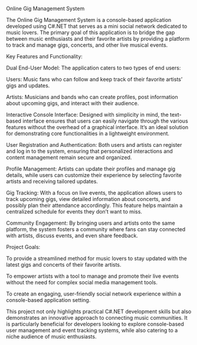 Online Gig Management System

The Online Gig Management System is a console-based application developed using C#.NET that serves as a mini social network dedicated to music lovers. The primary goal of this application is to bridge the gap between music enthusiasts and their favorite artists by providing a platform to track and manage gigs, concerts, and other live musical events.

Key Features and Functionality:

Dual End-User Model:
The application caters to two types of end users:

Users: Music fans who can follow and keep track of their favorite artists’ gigs and updates.

Artists: Musicians and bands who can create profiles, post information about upcoming gigs, and interact with their audience.


Interactive Console Interface:
Designed with simplicity in mind, the text-based interface ensures that users can easily navigate through the various features without the overhead of a graphical interface. It’s an ideal solution for demonstrating core functionalities in a lightweight environment.

User Registration and Authentication:
Both users and artists can register and log in to the system, ensuring that personalized interactions and content management remain secure and organized.

Profile Management:
Artists can update their profiles and manage gig details, while users can customize their experience by selecting favorite artists and receiving tailored updates.

Gig Tracking:
With a focus on live events, the application allows users to track upcoming gigs, view detailed information about concerts, and possibly plan their attendance accordingly. This feature helps maintain a centralized schedule for events they don’t want to miss.

Community Engagement:
By bringing users and artists onto the same platform, the system fosters a community where fans can stay connected with artists, discuss events, and even share feedback.


Project Goals:

To provide a streamlined method for music lovers to stay updated with the latest gigs and concerts of their favorite artists.

To empower artists with a tool to manage and promote their live events without the need for complex social media management tools.

To create an engaging, user-friendly social network experience within a console-based application setting.


This project not only highlights practical C#.NET development skills but also demonstrates an innovative approach to connecting music communities. It is particularly beneficial for developers looking to explore console-based user management and event tracking systems, while also catering to a niche audience of music enthusiasts.